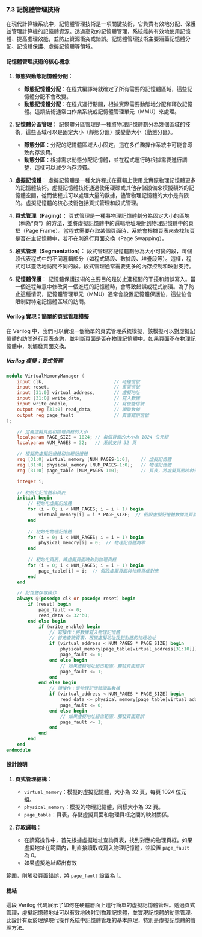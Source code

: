 ### **7.3 記憶體管理技術**

在現代計算機系統中，記憶體管理技術是一項關鍵技術，它負責有效地分配、保護並管理計算機的記憶體資源。透過高效的記憶體管理，系統能夠有效地使用記憶體、提高處理效能，並防止資源衝突或錯誤。記憶體管理技術主要涵蓋記憶體分配、記憶體保護、虛擬記憶體等領域。

#### **記憶體管理技術的核心概念**

1. **靜態與動態記憶體分配**：
   - **靜態記憶體分配**：在程式編譯時就確定了所有需要的記憶體區域，這些記憶體分配不會改變。
   - **動態記憶體分配**：在程式運行期間，根據實際需要動態地分配和釋放記憶體。這類技術通常由作業系統或記憶體管理單元（MMU）來處理。

2. **記憶體分區管理**：
   記憶體分區管理是一種將物理記憶體劃分為幾個區域的技術，這些區域可以是固定大小（靜態分區）或變動大小（動態分區）。
   - **靜態分區**：分配的記憶體區域大小固定，這在多任務操作系統中可能會導致內存浪費。
   - **動態分區**：根據需求動態分配記憶體，並在程式運行時根據需要進行調整，這樣可以減少內存浪費。

3. **虛擬記憶體**：
   虛擬記憶體是一種允許程式在邏輯上使用比實際物理記憶體更多的記憶體技術。虛擬記憶體技術通過使用硬碟或其他存儲設備來模擬額外的記憶體空間，從而使程式可以處理大量的數據，儘管物理記憶體的大小是有限的。虛擬記憶體的核心技術包括頁式管理和段式管理。

4. **頁式管理（Paging）**：
   頁式管理是一種將物理記憶體劃分為固定大小的區塊（稱為“頁”）的方法，並將虛擬記憶體中的邏輯地址映射到物理記憶體中的頁框（Page Frame）。當程式需要存取某個頁面時，系統會根據頁表來查找該頁是否在主記憶體中，若不在則進行頁面交換（Page Swapping）。

5. **段式管理（Segmentation）**：
   段式管理將記憶體劃分為大小可變的段，每個段代表程式中的不同邏輯部分（如程式碼段、數據段、堆疊段等）。這樣，程式可以靈活地訪問不同的段。段式管理通常需要更多的內存控制和映射支持。

6. **記憶體保護**：
   記憶體保護技術的主要目的是防止進程間的干擾和錯誤寫入。當一個進程無意中修改另一個進程的記憶體時，會導致錯誤或程式崩潰。為了防止這種情況，記憶體管理單元（MMU）通常會設置記憶體保護位，這些位會限制對特定記憶體區域的訪問。

#### **Verilog 實現：簡單的頁式管理模擬**

在 Verilog 中，我們可以實現一個簡單的頁式管理系統模擬，該模擬可以對虛擬記憶體的訪問進行頁表查詢，並判斷頁面是否在物理記憶體中。如果頁面不在物理記憶體中，則觸發頁面交換。

##### **Verilog 模擬：頁式管理**

```verilog
module VirtualMemoryManager (
    input clk,                          // 時鐘信號
    input reset,                        // 重置信號
    input [31:0] virtual_address,       // 虛擬地址
    input [31:0] write_data,            // 寫入數據
    input write_enable,                 // 寫使能信號
    output reg [31:0] read_data,        // 讀取數據
    output reg page_fault               // 頁面錯誤信號
);

    // 定義虛擬頁面和物理頁框的大小
    localparam PAGE_SIZE = 1024; // 每個頁面的大小為 1024 位元組
    localparam NUM_PAGES = 32;   // 系統支持 32 頁

    // 模擬的虛擬記憶體和物理記憶體
    reg [31:0] virtual_memory [NUM_PAGES-1:0];    // 虛擬記憶體
    reg [31:0] physical_memory [NUM_PAGES-1:0];   // 物理記憶體
    reg [31:0] page_table [NUM_PAGES-1:0];        // 頁表，將虛擬頁面映射到物理頁框

    integer i;

    // 初始化記憶體和頁表
    initial begin
        // 初始化虛擬記憶體
        for (i = 0; i < NUM_PAGES; i = i + 1) begin
            virtual_memory[i] = i * PAGE_SIZE;  // 假設虛擬記憶體數據為頁面地址的倍數
        end
        
        // 初始化物理記憶體
        for (i = 0; i < NUM_PAGES; i = i + 1) begin
            physical_memory[i] = 0;  // 物理記憶體為零
        end
        
        // 初始化頁表，將虛擬頁面映射到物理頁框
        for (i = 0; i < NUM_PAGES; i = i + 1) begin
            page_table[i] = i;  // 假設虛擬頁面與物理頁框對應
        end
    end

    // 記憶體存取操作
    always @(posedge clk or posedge reset) begin
        if (reset) begin
            page_fault <= 0;
            read_data <= 32'b0;
        end else begin
            if (write_enable) begin
                // 寫操作：將數據寫入物理記憶體
                // 首先查詢頁表，根據虛擬地址找到對應的物理地址
                if (virtual_address < NUM_PAGES * PAGE_SIZE) begin
                    physical_memory[page_table[virtual_address[31:10]]] <= write_data;
                    page_fault <= 0;
                end else begin
                    // 如果虛擬地址超出範圍，觸發頁面錯誤
                    page_fault <= 1;
                end
            end else begin
                // 讀操作：從物理記憶體讀取數據
                if (virtual_address < NUM_PAGES * PAGE_SIZE) begin
                    read_data <= physical_memory[page_table[virtual_address[31:10]]];
                    page_fault <= 0;
                end else begin
                    // 如果虛擬地址超出範圍，觸發頁面錯誤
                    page_fault <= 1;
                end
            end
        end
    end
endmodule
```

#### **設計說明**

1. **頁式管理結構**：
   - `virtual_memory`：模擬的虛擬記憶體，大小為 32 頁，每頁 1024 位元組。
   - `physical_memory`：模擬的物理記憶體，同樣大小為 32 頁。
   - `page_table`：頁表，存儲虛擬頁面和物理頁框之間的映射關係。

2. **存取邏輯**：
   - 在讀寫操作中，首先根據虛擬地址查詢頁表，找到對應的物理頁框。如果虛擬地址在範圍內，則直接讀取或寫入物理記憶體，並設置 `page_fault` 為 0。
   - 如果虛擬地址超出有效

範圍，則觸發頁面錯誤，將 `page_fault` 設置為 1。

#### **總結**

這段 Verilog 代碼展示了如何在硬體層面上進行簡單的虛擬記憶體管理。透過頁式管理，虛擬記憶體地址可以有效地映射到物理記憶體，並實現記憶體的動態管理。此設計有助於理解現代操作系統中記憶體管理的基本原理，特別是虛擬記憶體的管理方法。